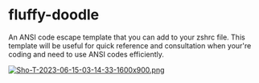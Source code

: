 # fluffy-doodle
An ANSI code escape template that you can add to your zshrc file. This template will be useful for quick reference and consultation when your're coding and need to use ANSI codes efficiently.

[![Sho-T-2023-06-15-03-14-33-1600x900.png](https://i.postimg.cc/W10Yb6Fh/Sho-T-2023-06-15-03-14-33-1600x900.png)](https://postimg.cc/9DFYL9Bh)
